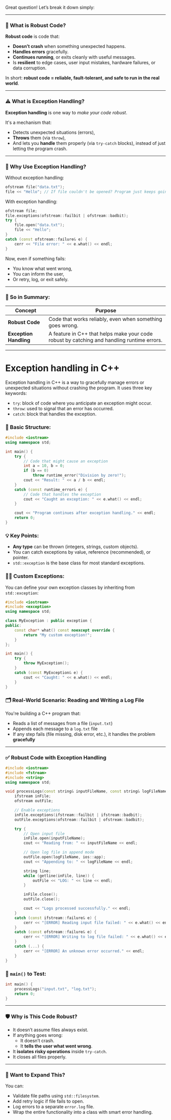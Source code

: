 
Great question! Let’s break it down simply:

---

### 💪 What is **Robust Code**?

**Robust code** is code that:
- **Doesn’t crash** when something unexpected happens.
- **Handles errors** gracefully.
- **Continues running**, or exits cleanly with useful messages.
- Is **resilient** to edge cases, user input mistakes, hardware failures, or data corruption.

In short: **robust code = reliable, fault-tolerant, and safe to run in the real world**.

---

### ⚠️ What is **Exception Handling**?

**Exception handling** is one way to *make your code robust*.

It's a mechanism that:
- Detects unexpected situations (errors),
- **Throws** them (via `throw`),
- And lets you **handle** them properly (via `try-catch` blocks),
instead of just letting the program crash.

---

### 🔄 Why Use Exception Handling?

Without exception handling:
```cpp
ofstream file("data.txt");
file << "Hello"; // If file couldn't be opened? Program just keeps going (or crashes).
```

With exception handling:
```cpp
ofstream file;
file.exceptions(ofstream::failbit | ofstream::badbit);
try {
    file.open("data.txt");
    file << "Hello";
}
catch (const ofstream::failure& e) {
    cerr << "File error: " << e.what() << endl;
}
```

Now, even if something fails:
- You know what went wrong,
- You can inform the user,
- Or retry, log, or exit safely.

---

### 🧠 So in Summary:

| Concept | Purpose |
|--------|--------|
| **Robust Code** | Code that works reliably, even when something goes wrong. |
| **Exception Handling** | A feature in C++ that helps make your code robust by catching and handling runtime errors. |

---

# Exception handling in C++ 
Exception handling in C++ is a way to gracefully manage errors or unexpected situations without crashing the program. It uses three key keywords:

- `try`: block of code where you anticipate an exception might occur.
- `throw`: used to signal that an error has occurred.
- `catch`: block that handles the exception.

### 🔧 Basic Structure:
```cpp
#include <iostream>
using namespace std;

int main() {
    try {
        // Code that might cause an exception
        int a = 10, b = 0;
        if (b == 0)
            throw runtime_error("Division by zero!");
        cout << "Result: " << a / b << endl;
    } 
    catch (const runtime_error& e) {
        // Code that handles the exception
        cout << "Caught an exception: " << e.what() << endl;
    }

    cout << "Program continues after exception handling." << endl;
    return 0;
}
```

### 💡 Key Points:
- **Any type** can be thrown (integers, strings, custom objects).
- You can catch exceptions by value, reference (recommended), or pointer.
- `std::exception` is the base class for most standard exceptions.

### 👷‍♂️ Custom Exceptions:
You can define your own exception classes by inheriting from `std::exception`:

```cpp
#include <iostream>
#include <exception>
using namespace std;

class MyException : public exception {
public:
    const char* what() const noexcept override {
        return "My custom exception!";
    }
};

int main() {
    try {
        throw MyException();
    }
    catch (const MyException& e) {
        cout << "Caught: " << e.what() << endl;
    }
}
```

### 🗂️ Real-World Scenario: Reading and Writing a Log File

You're building a C++ program that:
- Reads a list of messages from a file (`input.txt`)
- Appends each message to a `log.txt` file
- If any step fails (file missing, disk error, etc.), it handles the problem **gracefully**

---

### ✅ Robust Code with Exception Handling

```cpp
#include <iostream>
#include <fstream>
#include <string>
using namespace std;

void processLogs(const string& inputFileName, const string& logFileName) {
    ifstream inFile;
    ofstream outFile;

    // Enable exceptions
    inFile.exceptions(ifstream::failbit | ifstream::badbit);
    outFile.exceptions(ofstream::failbit | ofstream::badbit);

    try {
        // Open input file
        inFile.open(inputFileName);
        cout << "Reading from: " << inputFileName << endl;

        // Open log file in append mode
        outFile.open(logFileName, ios::app);
        cout << "Appending to: " << logFileName << endl;

        string line;
        while (getline(inFile, line)) {
            outFile << "LOG: " << line << endl;
        }

        inFile.close();
        outFile.close();

        cout << "Logs processed successfully." << endl;
    } 
    catch (const ifstream::failure& e) {
        cerr << "[ERROR] Reading input file failed: " << e.what() << endl;
    } 
    catch (const ofstream::failure& e) {
        cerr << "[ERROR] Writing to log file failed: " << e.what() << endl;
    }
    catch (...) {
        cerr << "[ERROR] An unknown error occurred." << endl;
    }
}
```

### 🧪 `main()` to Test:
```cpp
int main() {
    processLogs("input.txt", "log.txt");
    return 0;
}
```

---

### 🛡️ Why is This Code Robust?

- It doesn’t assume files always exist.
- If anything goes wrong:
  - It doesn’t crash.
  - It **tells the user what went wrong**.
- It **isolates risky operations** inside `try-catch`.
- It closes all files properly.

---

### 🧰 Want to Expand This?

You can:
- Validate file paths using `std::filesystem`.
- Add retry logic if file fails to open.
- Log errors to a separate `error.log` file.
- Wrap the entire functionality into a class with smart error handling.

